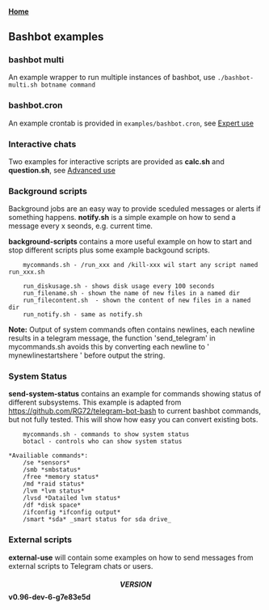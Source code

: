 #### [Home](../README.md)

## Bashbot examples

### bashbot multi
An example wrapper to run multiple instances of bashbot, use ```./bashbot-multi.sh botname command```

### bashbot.cron
An example crontab is provided in ```examples/bashbot.cron```, see [Expert use](../doc/4_expert.md#Scedule-bashbot-from-Cron)


### Interactive chats
Two examples for interactive scripts are provided as **calc.sh** and **question.sh**, see [Advanced use](../doc/3_advanced.md#Interactive-Chats)

### Background scripts

Background jobs are an easy way to provide sceduled messages or alerts if something happens.
**notify.sh** is a simple example on how to send a message every x seonds, e.g. current time.

**background-scripts** contains a more useful example on how to start and stop different scripts plus some example backgound scripts.

```
    mycommands.sh - /run_xxx and /kill-xxx wil start any script named run_xxx.sh

    run_diskusage.sh - shows disk usage every 100 seconds
    run_filename.sh	- shown the name of new files in a named dir
    run_filecontent.sh	- shown the content of new files in a named dir
    run_notify.sh - same as notify.sh
```
**Note:** Output of system commands often contains newlines, each newline results in a telegram message, the function 'send_telegram' in
mycommands.sh avoids this by converting each newline to ' mynewlinestartshere ' before output the string.

### System Status

**send-system-status** contains an example for commands showing status of different subsystems. This example is adapted from
 https://github.com/RG72/telegram-bot-bash to current bashbot commands, but not fully tested. This will show how easy you can
convert existing bots.

```
    mycommands.sh - commands to show system status
    botacl - controls who can show system status

*Availiable commands*:
	/se *sensors*
	/smb *smbstatus*
	/free *memory status*
	/md *raid status*
	/lvm *lvm status*
	/lvsd *Datailed lvm status*
	/df *disk space*
	/ifconfig *ifconfig output*
	/smart *sda* _smart status for sda drive_
```
### External scripts

**external-use** will contain some examples on how to send messages from external scripts to Telegram chats or users.

#### $$VERSION$$ v0.96-dev-6-g7e83e5d


